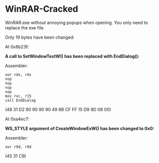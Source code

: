 # WinRAR-Cracked
WinRAR.exe without annoying popups when opening. You only need to replace the exe file.

Only 19 bytes have been changed:

At 0x8b23f:

**A call to SetWindowTextW() has been replaced with EndDialog():**

Assembler:
```
xor rdx, rdx
nop
nop
nop
nop
mov rxc, r15
call EndDialog
```
(48 31 D2 90 90 90 90 49 8B CF FF 15 D9 9D 08 00)

At 0xa4ec7:

**WS_STYLE argument of CreateWindowExW() has been changed to 0x0:**

Assembler:
```
xor r9d, r9d
```
(45 31 C9)
